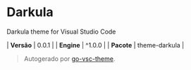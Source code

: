 # Darkula

Darkula theme for Visual Studio Code

| **Versão** | 0.0.1 |
| **Engine** | ^1.0.0 |
| **Pacote** | theme-darkula |

> Autogerado por [go-vsc-theme](https://github.com/natalbu/go-vsc-theme).
